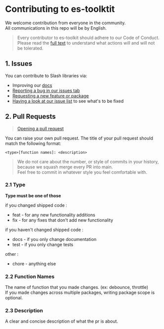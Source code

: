 # Contributing to es-toolktit

We welcome contribution from everyone in the community. <br/>
All communications in this repo will be by English.

> Every contributor to es-toolkit should adhere to our Code of Conduct.
> <br/>Please read the [full text](./CODE_OF_CONDUCT.md) to understand what actions will and will not be tolerated.

## 1. Issues

You can contribute to Slash libraries via:

- Improving our [docs](https://es-toolkit.slash.page)
- [Reporting a bug in our issues tab](https://github.com/toss/es-toolkit/issues/new/choose)
- [Requesting a new feature or package](https://github.com/toss/es-toolkit/issues/new/choose)
- [Having a look at our issue list](https://github.com/toss/es-toolkit/issues) to see what's to be fixed

## 2. Pull Requests

> [Opening a pull request](https://github.com/toss/es-toolkit/compare) <br/>

You can raise your own pull request. The title of your pull request should match the following format:

```
<type>[function names]: <description>
```

> We do not care about the number, or style of commits in your history, because we squash merge every PR into main. <br/>
> Feel free to commit in whatever style you feel comfortable with.

### 2.1 Type

**Type must be one of those**

if you changed shipped code :

- feat - for any new functionality additions
- fix - for any fixes that don't add new functionality

if you haven't changed shipped code :

- docs - if you only change documentation
- test - if you only change tests

other :

- chore - anything else

### 2.2 Function Names

The name of function that you made changes. (ex: debounce, throttle)<br/>
If you made changes across multiple packages, writing package scope is optional.

### 2.3 Description

A clear and concise description of what the pr is about.
